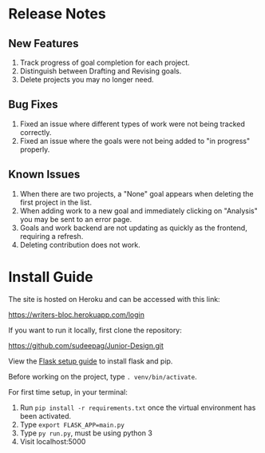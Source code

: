 <h1>Release Notes</h1>

<h2>New Features</h2>

1. Track progress of goal completion for each project.
2. Distinguish between Drafting and Revising goals.
3. Delete projects you may no longer need.

<h2>Bug Fixes</h2>

1. Fixed an issue where different types of work were not being tracked correctly.
2. Fixed an issue where the goals were not being added to "in progress" properly.

<h2>Known Issues</h2>

1. When there are two projects, a "None" goal appears when deleting the first project in the list.
2. When adding work to a new goal and immediately clicking on "Analysis" you may be sent to an error page.
3. Goals and work backend are not updating as quickly as the frontend, requiring a refresh.
4. Deleting contribution does not work.

<h1>Install Guide</h1>

The site is hosted on Heroku and can be accessed with this link:

https://writers-bloc.herokuapp.com/login

If you want to run it locally, first clone the repository:

https://github.com/sudeepag/Junior-Design.git

View the [Flask setup guide](http://flask.pocoo.org/docs/0.12/installation/) to install flask and pip.

Before working on the project, type `. venv/bin/activate`.

For first time setup, in your terminal:

1. Run `pip install -r requirements.txt` once the virtual environment has been activated.
2. Type `export FLASK_APP=main.py`
3. Type `py run.py`, must be using python 3
4. Visit localhost:5000
